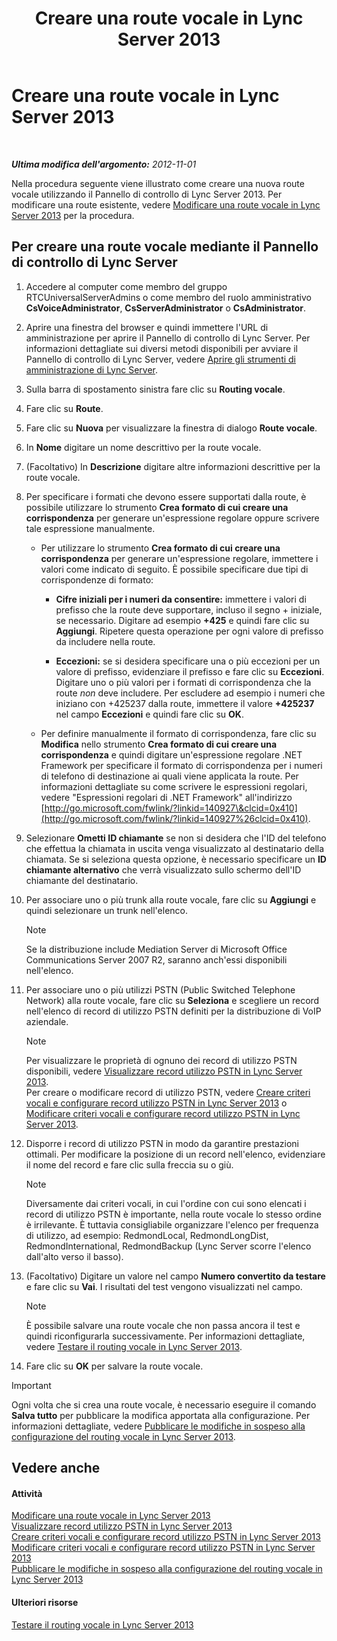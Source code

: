 ﻿---
title: Creare una route vocale in Lync Server 2013
TOCTitle: Creare una route vocale in Lync Server 2013
ms:assetid: d189057d-cc9d-4622-9d10-f5385d703faf
ms:mtpsurl: https://technet.microsoft.com/it-it/library/Gg398898(v=OCS.15)
ms:contentKeyID: 49302055
ms.date: 08/24/2015
mtps_version: v=OCS.15
ms.translationtype: HT
---

# Creare una route vocale in Lync Server 2013

 

_**Ultima modifica dell'argomento:** 2012-11-01_

Nella procedura seguente viene illustrato come creare una nuova route vocale utilizzando il Pannello di controllo di Lync Server 2013. Per modificare una route esistente, vedere [Modificare una route vocale in Lync Server 2013](lync-server-2013-modify-a-voice-route.md) per la procedura.

## Per creare una route vocale mediante il Pannello di controllo di Lync Server

1.  Accedere al computer come membro del gruppo RTCUniversalServerAdmins o come membro del ruolo amministrativo **CsVoiceAdministrator**, **CsServerAdministrator** o **CsAdministrator**.

2.  Aprire una finestra del browser e quindi immettere l'URL di amministrazione per aprire il Pannello di controllo di Lync Server. Per informazioni dettagliate sui diversi metodi disponibili per avviare il Pannello di controllo di Lync Server, vedere [Aprire gli strumenti di amministrazione di Lync Server](lync-server-2013-open-lync-server-administrative-tools.md).

3.  Sulla barra di spostamento sinistra fare clic su **Routing vocale**.

4.  Fare clic su **Route**.

5.  Fare clic su **Nuova** per visualizzare la finestra di dialogo **Route vocale**.

6.  In **Nome** digitare un nome descrittivo per la route vocale.

7.  (Facoltativo) In **Descrizione** digitare altre informazioni descrittive per la route vocale.

8.  Per specificare i formati che devono essere supportati dalla route, è possibile utilizzare lo strumento **Crea formato di cui creare una corrispondenza** per generare un'espressione regolare oppure scrivere tale espressione manualmente.
    
      - Per utilizzare lo strumento **Crea formato di cui creare una corrispondenza** per generare un'espressione regolare, immettere i valori come indicato di seguito. È possibile specificare due tipi di corrispondenze di formato:
        
          - **Cifre iniziali per i numeri da consentire:** immettere i valori di prefisso che la route deve supportare, incluso il segno + iniziale, se necessario. Digitare ad esempio **+425** e quindi fare clic su **Aggiungi**. Ripetere questa operazione per ogni valore di prefisso da includere nella route.
        
          - **Eccezioni:** se si desidera specificare una o più eccezioni per un valore di prefisso, evidenziare il prefisso e fare clic su **Eccezioni**. Digitare uno o più valori per i formati di corrispondenza che la route *non* deve includere. Per escludere ad esempio i numeri che iniziano con +425237 dalla route, immettere il valore **+425237** nel campo **Eccezioni** e quindi fare clic su **OK**.
    
      - Per definire manualmente il formato di corrispondenza, fare clic su **Modifica** nello strumento **Crea formato di cui creare una corrispondenza** e quindi digitare un'espressione regolare .NET Framework per specificare il formato di corrispondenza per i numeri di telefono di destinazione ai quali viene applicata la route. Per informazioni dettagliate su come scrivere le espressioni regolari, vedere "Espressioni regolari di .NET Framework" all'indirizzo [http://go.microsoft.com/fwlink/?linkid=140927\&clcid=0x410](http://go.microsoft.com/fwlink/?linkid=140927%26clcid=0x410).

9.  Selezionare **Ometti ID chiamante** se non si desidera che l'ID del telefono che effettua la chiamata in uscita venga visualizzato al destinatario della chiamata. Se si seleziona questa opzione, è necessario specificare un **ID chiamante alternativo** che verrà visualizzato sullo schermo dell'ID chiamante del destinatario.

10. Per associare uno o più trunk alla route vocale, fare clic su **Aggiungi** e quindi selezionare un trunk nell'elenco.
    

    > [!NOTE]
    > Se la distribuzione include Mediation Server di Microsoft Office Communications Server 2007 R2, saranno anch'essi disponibili nell'elenco.



11. Per associare uno o più utilizzi PSTN (Public Switched Telephone Network) alla route vocale, fare clic su **Seleziona** e scegliere un record nell'elenco di record di utilizzo PSTN definiti per la distribuzione di VoIP aziendale.
    

    > [!NOTE]
    > Per visualizzare le proprietà di ognuno dei record di utilizzo PSTN disponibili, vedere <A href="lync-server-2013-view-pstn-usage-records.md">Visualizzare record utilizzo PSTN in Lync Server 2013</A>.<BR>Per creare o modificare record di utilizzo PSTN, vedere <A href="lync-server-2013-create-a-voice-policy-and-configure-pstn-usage-records.md">Creare criteri vocali e configurare record utilizzo PSTN in Lync Server 2013</A> o <A href="lync-server-2013-modify-a-voice-policy-and-configure-pstn-usage-records.md">Modificare criteri vocali e configurare record utilizzo PSTN in Lync Server 2013</A>.



12. Disporre i record di utilizzo PSTN in modo da garantire prestazioni ottimali. Per modificare la posizione di un record nell'elenco, evidenziare il nome del record e fare clic sulla freccia su o giù.
    

    > [!NOTE]
    > Diversamente dai criteri vocali, in cui l'ordine con cui sono elencati i record di utilizzo PSTN è importante, nella route vocale lo stesso ordine è irrilevante. È tuttavia consigliabile organizzare l'elenco per frequenza di utilizzo, ad esempio: RedmondLocal, RedmondLongDist, RedmondInternational, RedmondBackup (Lync Server scorre l'elenco dall'alto verso il basso).



13. (Facoltativo) Digitare un valore nel campo **Numero convertito da testare** e fare clic su **Vai**. I risultati del test vengono visualizzati nel campo.
    

    > [!NOTE]
    > È possibile salvare una route vocale che non passa ancora il test e quindi riconfigurarla successivamente. Per informazioni dettagliate, vedere <A href="lync-server-2013-test-voice-routing.md">Testare il routing vocale in Lync Server 2013</A>.



14. Fare clic su **OK** per salvare la route vocale.

> [!IMPORTANT]  
> Ogni volta che si crea una route vocale, è necessario eseguire il comando <strong>Salva tutto</strong> per pubblicare la modifica apportata alla configurazione. Per informazioni dettagliate, vedere <a href="lync-server-2013-publish-pending-changes-to-the-voice-routing-configuration.md">Pubblicare le modifiche in sospeso alla configurazione del routing vocale in Lync Server 2013</a>.

## Vedere anche

#### Attività

[Modificare una route vocale in Lync Server 2013](lync-server-2013-modify-a-voice-route.md)  
[Visualizzare record utilizzo PSTN in Lync Server 2013](lync-server-2013-view-pstn-usage-records.md)  
[Creare criteri vocali e configurare record utilizzo PSTN in Lync Server 2013](lync-server-2013-create-a-voice-policy-and-configure-pstn-usage-records.md)  
[Modificare criteri vocali e configurare record utilizzo PSTN in Lync Server 2013](lync-server-2013-modify-a-voice-policy-and-configure-pstn-usage-records.md)  
[Pubblicare le modifiche in sospeso alla configurazione del routing vocale in Lync Server 2013](lync-server-2013-publish-pending-changes-to-the-voice-routing-configuration.md)  

#### Ulteriori risorse

[Testare il routing vocale in Lync Server 2013](lync-server-2013-test-voice-routing.md)

